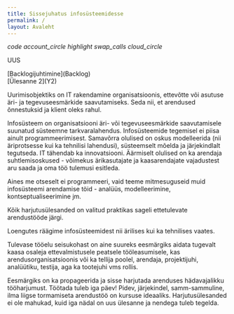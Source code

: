 ```yaml
---
title: Sissejuhatus infosüsteemidesse
permalink: /
layout: Avaleht
---
```


<p>
 <i class="material-icons ikoon teal">code</i>
 <i class="material-icons ikoon purple">account_circle</i>
 <i class="material-icons ikoon tomato">highlight</i>
 <i class="material-icons ikoon brown400">swap_calls</i>
 <i class="material-icons ikoon yellow100">cloud_circle</i>
</p>

<p class='tags'><span class='tag'>UUS</span></p>
[Backlogijuhtimine](Backlog)<br>
[Ülesanne 2](Y2)

Uurimisobjektiks on IT rakendamine organisatsioonis, ettevõtte või asutuse äri- ja tegevuseesmärkide saavutamiseks. Seda nii, et arendused õnnestuksid ja klient oleks rahul.

Infosüsteem on organisatsiooni äri- või tegevuseesmärkide saavutamisele suunatud süsteemne tarkvaralahendus. Infosüsteemide tegemisel ei piisa ainult programmeerimisest. Samavõrra olulised on oskus modelleerida (nii äriprotsesse kui ka tehnilisi lahendusi), süsteemselt mõelda ja järjekindlalt tegutseda. IT tähendab ka innovatsiooni. Äärmiselt olulised on ka arendaja suhtlemisoskused - võimekus ärikasutajate ja kaasarendajate vajadustest aru saada ja oma töö tulemusi esitleda.

Aines me otseselt ei programmeeri, vaid teeme mitmesuguseid muid infosüsteemi arendamise töid - analüüs, modelleerimine, kontseptualiseerimine jm.

Kõik harjutusülesanded on valitud praktikas sageli ettetulevate arendustööde  järgi.

Loengutes räägime infosüsteemidest nii ärilises kui ka tehnilises vaates.

Tulevase tööelu seisukohast on aine suureks eesmärgiks aidata tugevalt kaasa osaleja ettevalmistusele peatsele tööleasumisele, kas arendusorganisatsioonis või ka tellija poolel, arendaja, projektijuhi, analüütiku, testija, aga ka tootejuhi vms rollis.

Eesmärgiks on ka propageerida ja sisse harjutada arenduses hädavajalikku tööharjumust. Töötada tuleb iga päev! Pidev, järjekindel, samm-sammuline, ilma liigse tormamiseta arendustöö on kursuse ideaaliks. Harjutusülesanded ei ole mahukad, kuid iga nädal on uus ülesanne ja nendega tuleb tegelda.